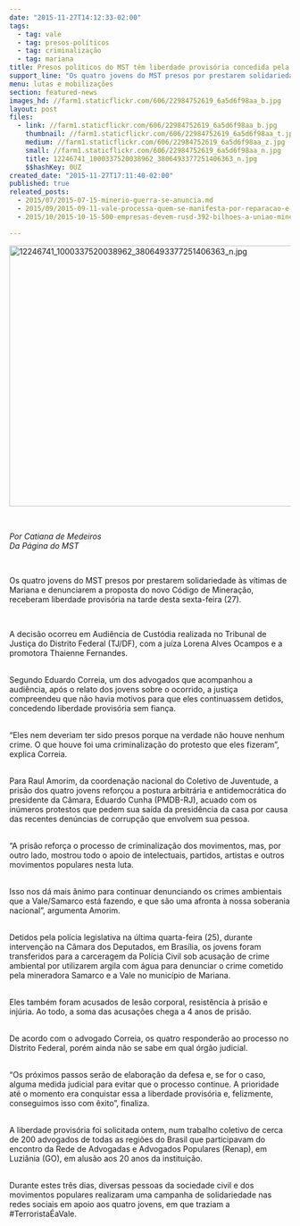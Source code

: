 ```yaml
---
date: "2015-11-27T14:12:33-02:00"
tags:
  - tag: vale
  - tag: presos-políticos
  - tag: criminalização
  - tag: mariana
title: Presos políticos do MST têm liberdade provisória concedida pela justiça do DF
support_line: "Os quatro jovens do MST presos por prestarem solidariedade às vítimas de Mariana e denunciarem a proposta do novo Código de Mineração, receberam liberdade provisória na tarde desta sexta-feira (27)."
menu: lutas e mobilizações
section: featured-news
images_hd: //farm1.staticflickr.com/606/22984752619_6a5d6f98aa_b.jpg
layout: post
files:
  - link: //farm1.staticflickr.com/606/22984752619_6a5d6f98aa_b.jpg
    thumbnail: //farm1.staticflickr.com/606/22984752619_6a5d6f98aa_t.jpg
    medium: //farm1.staticflickr.com/606/22984752619_6a5d6f98aa_z.jpg
    small: //farm1.staticflickr.com/606/22984752619_6a5d6f98aa_n.jpg
    title: 12246741_1000337520038962_3806493377251406363_n.jpg
    $$hashKey: 0UZ
created_date: "2015-11-27T17:11:40-02:00"
published: true
releated_posts:
  - 2015/07/2015-07-15-minerio-guerra-se-anuncia.md
  - 2015/09/2015-09-11-vale-processa-quem-se-manifesta-por-reparacao-e-emprego.md
  - 2015/10/2015-10-15-500-empresas-devem-rusd-392-bilhoes-a-uniao-mineradora-vale-lidera-o-ranking.md

---
```

<p><img alt="12246741_1000337520038962_3806493377251406363_n.jpg" height="467" src="//farm1.staticflickr.com/606/22984752619_6a5d6f98aa_b.jpg" width="700" /></p>

<p>&nbsp;</p>

<p><em>Por Catiana de Medeiros<br />
Da P&aacute;gina do MST</em></p>

<p>&nbsp;</p>

<p>Os quatro jovens do MST presos por prestarem solidariedade &agrave;s v&iacute;timas de Mariana e denunciarem a proposta do novo C&oacute;digo de Minera&ccedil;&atilde;o, receberam liberdade provis&oacute;ria na tarde desta sexta-feira (27).</p>

<p>&nbsp;</p>

<p>A decis&atilde;o ocorreu em Audi&ecirc;ncia de Cust&oacute;dia realizada no Tribunal de Justi&ccedil;a do Distrito Federal (TJ/DF), com a ju&iacute;za Lorena Alves Ocampos e a promotora Thaienne Fernandes.</p>

<p><br />
Segundo Eduardo Correia, um dos advogados que acompanhou a audi&ecirc;ncia, ap&oacute;s o relato dos jovens sobre o ocorrido, a justi&ccedil;a compreendeu que n&atilde;o havia motivos para que eles continuassem detidos, concedendo liberdade provis&oacute;ria sem fian&ccedil;a.</p>

<p><br />
&ldquo;Eles nem deveriam ter sido presos porque na verdade n&atilde;o houve nenhum crime. O que houve foi uma criminaliza&ccedil;&atilde;o do protesto que eles fizeram&rdquo;, explica Correia.</p>

<p><br />
Para Raul Amorim, da coordena&ccedil;&atilde;o nacional do Coletivo de Juventude, a pris&atilde;o dos quatro jovens refor&ccedil;ou a postura arbitr&aacute;ria e antidemocr&aacute;tica do presidente da C&acirc;mara, Eduardo Cunha (PMDB-RJ), acuado com os in&uacute;meros protestos que pedem sua sa&iacute;da da presid&ecirc;ncia da casa por causa das recentes den&uacute;ncias de corrup&ccedil;&atilde;o que envolvem sua pessoa.</p>

<p><br />
&ldquo;A pris&atilde;o refor&ccedil;a o processo de criminaliza&ccedil;&atilde;o dos movimentos, mas, por outro lado, mostrou todo o apoio de intelectuais, partidos, artistas e outros movimentos populares nesta luta.</p>

<p><br />
Isso nos d&aacute; mais &acirc;nimo para continuar denunciando os crimes ambientais que a Vale/Samarco est&aacute; fazendo, e que s&atilde;o uma afronta &agrave; nossa soberania nacional&rdquo;, argumenta Amorim.</p>

<p><br />
Detidos pela pol&iacute;cia legislativa na &uacute;ltima quarta-feira (25), durante interven&ccedil;&atilde;o na C&acirc;mara dos Deputados, em Bras&iacute;lia, os jovens foram transferidos para a carceragem da Pol&iacute;cia Civil sob acusa&ccedil;&atilde;o de crime ambiental por utilizarem argila com &aacute;gua para denunciar o crime cometido pela mineradora Samarco e a Vale no munic&iacute;pio de Mariana.</p>

<p><br />
Eles tamb&eacute;m foram acusados de les&atilde;o corporal, resist&ecirc;ncia &agrave; pris&atilde;o e inj&uacute;ria. Ao todo, a soma das acusa&ccedil;&otilde;es chega a 4 anos de pris&atilde;o.</p>

<p><br />
De acordo com o advogado Correia, os quatro responder&atilde;o ao processo no Distrito Federal, por&eacute;m ainda n&atilde;o se sabe em qual &oacute;rg&atilde;o judicial.</p>

<p><br />
&ldquo;Os pr&oacute;ximos passos ser&atilde;o de elabora&ccedil;&atilde;o da defesa e, se for o caso, alguma medida judicial para evitar que o processo continue. A prioridade at&eacute; o momento era conquistar essa a liberdade provis&oacute;ria e, felizmente, conseguimos isso com &ecirc;xito&rdquo;, finaliza.</p>

<p><br />
A liberdade provis&oacute;ria foi solicitada ontem, num trabalho coletivo de cerca de 200 advogados de todas as regi&otilde;es do Brasil que participavam do encontro da Rede de Advogadas e Advogados Populares (Renap), em Luzi&acirc;nia (GO), em alus&atilde;o aos 20 anos da institui&ccedil;&atilde;o.</p>

<p><br />
Durante estes tr&ecirc;s dias, diversas pessoas da sociedade civil e dos movimentos populares realizaram uma campanha de solidariedade nas redes sociais em apoio aos quatro jovens, em que traziam a #Terrorista&Eacute;aVale. &nbsp;</p>
